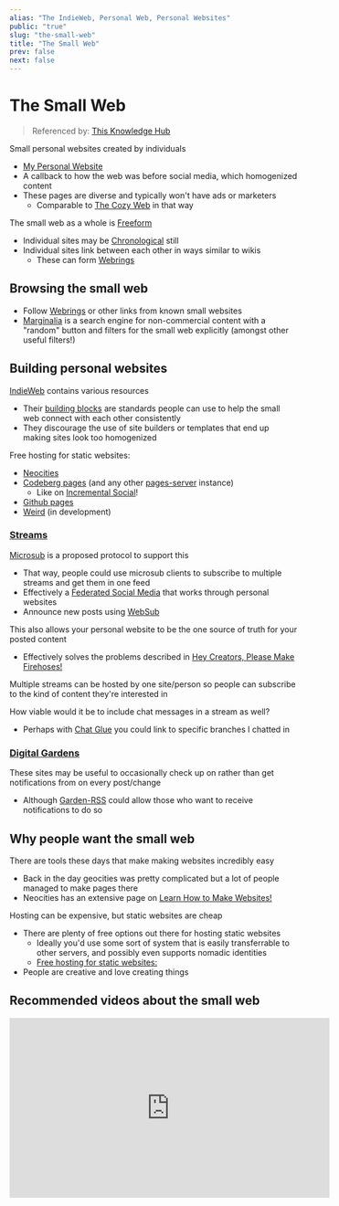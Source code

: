 ```yaml
---
alias: "The IndieWeb, Personal Web, Personal Websites"
public: "true"
slug: "the-small-web"
title: "The Small Web"
prev: false
next: false
---
```

# The Small Web

> Referenced by: [This Knowledge Hub](/garden/this-knowledge-hub/index.md)

Small personal websites created by individuals
- [My Personal Website](/garden/my-personal-website/index.md)
- A callback to how the web was before social media, which homogenized content
- These pages are diverse and typically won't have ads or marketers
	- Comparable to [The Cozy Web](/garden/the-cozy-web/index.md) in that way

The small web as a whole is [Freeform](/garden/freeform/index.md)
- Individual sites may be [Chronological](/garden/chronological/index.md) still
- Individual sites link between each other in ways similar to wikis
	- These can form [Webrings](/garden/webrings/index.md)

## Browsing the small web
- Follow [Webrings](/garden/webrings/index.md) or other links from known small websites
- [Marginalia](https://search.marginalia.nu) is a search engine for non-commercial content with a "random" button and filters for the small web explicitly (amongst other useful filters!)

## Building personal websites

[IndieWeb](https://indieweb.org/) contains various resources
- Their [building blocks](https://indieweb.org/Category:building-blocks) are standards people can use to help the small web connect with each other consistently
- They discourage the use of site builders or templates that end up making sites look too homogenized

<span id="665b6ac0-d3ca-41d8-9534-929ac2907c2e">Free hosting for static websites:</span>
- [Neocities](https://neocities.org)
- [Codeberg pages](https://codeberg.page) (and any other [pages-server](https://codeberg.org/Codeberg/pages-server) instance)
	- Like on [Incremental Social](https://incremental.social/pages)!
- [Github pages](https://pages.github.com)
- [Weird](/garden/weird/index.md) (in development)

### [Streams](https://indieweb.org/stream)

[Microsub](https://indieweb.org/Microsub) is a proposed protocol to support this
- That way, people could use microsub clients to subscribe to multiple streams and get them in one feed
- Effectively a [Federated Social Media](/garden/fediverse/index.md) that works through personal websites
- Announce new posts using [WebSub](https://indieweb.org/WebSub)

This also allows your personal website to be the one source of truth for your posted content
- Effectively solves the problems described in [Hey Creators, Please Make Firehoses!](https://jonbell.medium.com/hey-creators-please-make-firehoses-8d0c48c075e4)

Multiple streams can be hosted by one site/person so people can subscribe to the kind of content they're interested in

How viable would it be to include chat messages in a stream as well?
- Perhaps with [Chat Glue](/garden/chat-glue/index.md) you could link to specific branches I chatted in

### [Digital Gardens](/garden/digital-gardens/index.md)

These sites may be useful to occasionally check up on rather than get notifications from on every post/change
- Although [Garden-RSS](/garden/garden-rss/index.md) could allow those who want to receive notifications to do so

## Why people want the small web

There are tools these days that make making websites incredibly easy
- Back in the day geocities was pretty complicated but a lot of people managed to make pages there
- Neocities has an extensive page on [Learn How to Make Websites!](https://neocities.org/tutorials)

Hosting can be expensive, but static websites are cheap
- There are plenty of free options out there for hosting static websites
	- Ideally you'd use some sort of system that is easily transferrable to other servers, and possibly even supports nomadic identities
	- [Free hosting for static websites:](/garden/the-small-web/index.md#665b6ac0-d3ca-41d8-9534-929ac2907c2e)
- People are creative and love creating things

## Recommended videos about the small web

<iframe width="560" height="315" src="https://www.youtube.com/embed/00qwzmMrtok" title="" frameBorder="0" allowFullScreen />

<iframe width="560" height="315" src="https://www.youtube.com/embed/rTSEr0cRJY8" title="" frameBorder="0" allowFullScreen />
